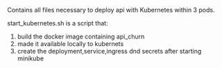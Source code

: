 
Contains all files necessary to deploy api with Kubernetes within 3 pods.

start_kubernetes.sh is a script that:

1) build the docker image containing api_churn
2) made it available locally to kubernets
3) create the deployment,service,ingress dnd secrets after starting minikube
